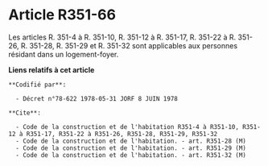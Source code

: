 # Article R351-66

Les articles R. 351-4 à R. 351-10, R. 351-12 à R. 351-17, R. 351-22 à R. 351-26, R. 351-28, R. 351-29 et R. 351-32 sont
applicables aux personnes résidant dans un logement-foyer.

**Liens relatifs à cet article**

	**Codifié par**:

	  - Décret n°78-622 1978-05-31 JORF 8 JUIN 1978

	**Cite**:

	  - Code de la construction et de l'habitation R351-4 à R351-10, R351-12 à R351-17, R351-22 à R351-26, R351-28, R351-29, R351-32
	  - Code de la construction et de l'habitation. - art. R351-28 (M)
	  - Code de la construction et de l'habitation. - art. R351-29 (M)
	  - Code de la construction et de l'habitation. - art. R351-32 (M)
